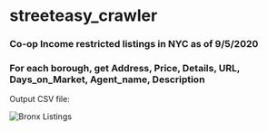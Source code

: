 # streeteasy_crawler

### Co-op Income restricted listings in NYC as of 9/5/2020
### For each borough, get Address, Price, Details, URL, Days_on_Market, Agent_name, Description


Output CSV file: 



![Bronx Listings](https://github.com/vickybwu/streeteasy_scraper_selenium/blob/master/Screen%20Shot%202020-09-12%20at%209.55.00%20PM.png)


